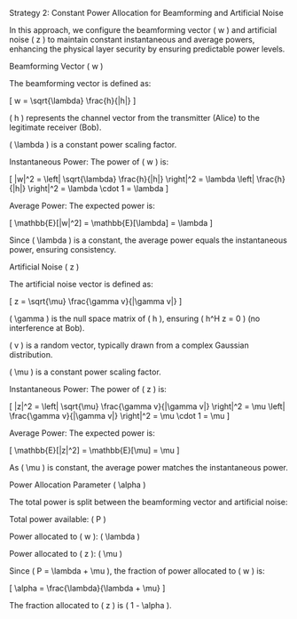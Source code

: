 Strategy 2: Constant Power Allocation for Beamforming and Artificial Noise

In this approach, we configure the beamforming vector ( w ) and artificial noise ( z ) to maintain constant instantaneous and average powers, enhancing the physical layer security by ensuring predictable power levels.

Beamforming Vector ( w )

The beamforming vector is defined as:

[ w = \sqrt{\lambda} \frac{h}{|h|} ]





( h ) represents the channel vector from the transmitter (Alice) to the legitimate receiver (Bob).



( \lambda ) is a constant power scaling factor.



Instantaneous Power: The power of ( w ) is:

[ |w|^2 = \left| \sqrt{\lambda} \frac{h}{|h|} \right|^2 = \lambda \left| \frac{h}{|h|} \right|^2 = \lambda \cdot 1 = \lambda ]





Average Power: The expected power is:

[ \mathbb{E}[|w|^2] = \mathbb{E}[\lambda] = \lambda ]

Since ( \lambda ) is a constant, the average power equals the instantaneous power, ensuring consistency.

Artificial Noise ( z )

The artificial noise vector is defined as:

[ z = \sqrt{\mu} \frac{\gamma v}{|\gamma v|} ]





( \gamma ) is the null space matrix of ( h ), ensuring ( h^H z = 0 ) (no interference at Bob).



( v ) is a random vector, typically drawn from a complex Gaussian distribution.



( \mu ) is a constant power scaling factor.



Instantaneous Power: The power of ( z ) is:

[ |z|^2 = \left| \sqrt{\mu} \frac{\gamma v}{|\gamma v|} \right|^2 = \mu \left| \frac{\gamma v}{|\gamma v|} \right|^2 = \mu \cdot 1 = \mu ]





Average Power: The expected power is:

[ \mathbb{E}[|z|^2] = \mathbb{E}[\mu] = \mu ]

As ( \mu ) is constant, the average power matches the instantaneous power.

Power Allocation Parameter ( \alpha )

The total power is split between the beamforming vector and artificial noise:





Total power available: ( P )



Power allocated to ( w ): ( \lambda )



Power allocated to ( z ): ( \mu )



Since ( P = \lambda + \mu ), the fraction of power allocated to ( w ) is:

[ \alpha = \frac{\lambda}{\lambda + \mu} ]





The fraction allocated to ( z ) is ( 1 - \alpha ).